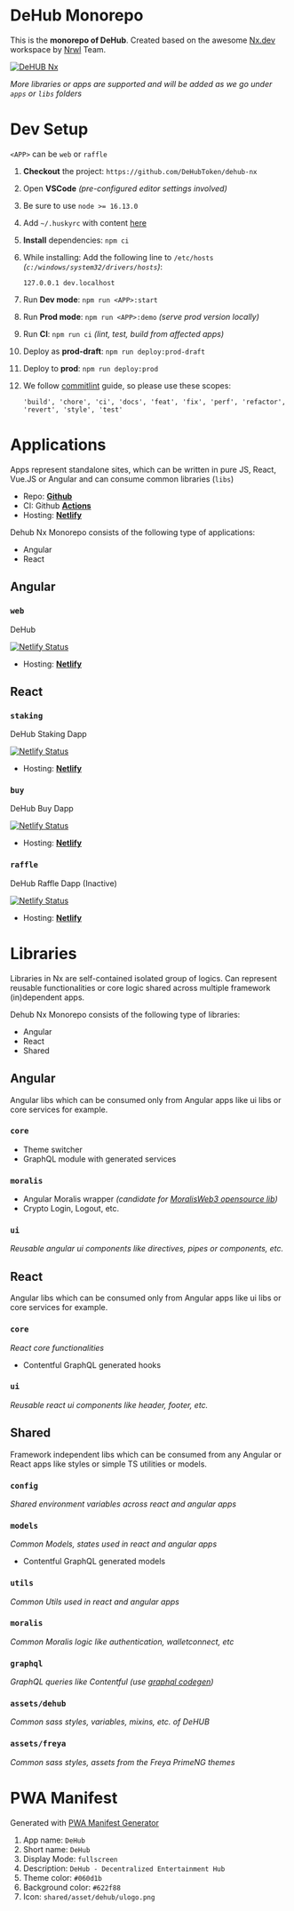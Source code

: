 # DeHub Monorepo

This is the **monorepo of DeHub**. Created based on the awesome [Nx.dev](https://nx.dev) workspace by [Nrwl](https://nrwl.io/) Team.

[![DeHUB Nx](https://github.com/DeHubToken/dehub-nx/actions/workflows/dehub-nx.yml/badge.svg)](https://github.com/DeHubToken/dehub-nx/actions/workflows/dehub-nx.yml)

_More libraries or apps are supported and will be added as we go under `apps` or `libs` folders_

# Dev Setup

`<APP>` can be `web` or `raffle`

1. **Checkout** the project: `https://github.com/DeHubToken/dehub-nx`
1. Open **VSCode** _(pre-configured editor settings involved)_
1. Be sure to use `node >= 16.13.0`
1. Add `~/.huskyrc` with content [here](https://typicode.github.io/husky/#/?id=command-not-found)
1. **Install** dependencies: `npm ci`
1. While installing:
   Add the following line to `/etc/hosts` _(`c:/windows/system32/drivers/hosts`)_:
   ```
   127.0.0.1 dev.localhost
   ```
1. Run **Dev mode**: `npm run <APP>:start`
1. Run **Prod mode**: `npm run <APP>:demo` _(serve prod version locally)_
1. Run **CI**: `npm run ci` _(lint, test, build from affected apps)_
1. Deploy as **prod-draft**: `npm run deploy:prod-draft`
1. Deploy to **prod**: `npm run deploy:prod`
1. We follow [commitlint](https://github.com/merkle-open/frontend-defaults/blob/master/repo/commitlint-conventional-changelog/index.js) guide, so please use these scopes:

   `'build', 'chore', 'ci', 'docs', 'feat', 'fix', 'perf', 'refactor', 'revert', 'style', 'test'`

# Applications

Apps represent standalone sites, which can be written in pure JS, React, Vue.JS or Angular and can consume common libraries (`libs`)

- Repo: **[Github](https://github.com/DeHubToken/dehub-nx)**
- CI: Github **[Actions](https://github.com/DeHubToken/dehub-nx/actions)**
- Hosting: **[Netlify](https://dehub.net/)**

Dehub Nx Monorepo consists of the following type of applications:

- Angular
- React

## Angular

### `web`

DeHub

[![Netlify Status](https://api.netlify.com/api/v1/badges/a5e07eeb-b383-41df-9bc1-c9dcb4fd93b6/deploy-status)](https://app.netlify.com/sites/web-dehub/deploys)

- Hosting: **[Netlify](https://web-dehub.netlify.app/)**

## React

### `staking`

DeHub Staking Dapp

[![Netlify Status](https://api.netlify.com/api/v1/badges/09877a39-cdbf-4a0e-a63c-dcee6e4f3fb3/deploy-status)](https://app.netlify.com/sites/staking-dehub/deploys)

- Hosting: **[Netlify](https://staking-dehub.netlify.app)**

### `buy`

DeHub Buy Dapp

[![Netlify Status](https://api.netlify.com/api/v1/badges/11bd4ce0-3bf2-4642-8879-f541c6fed3fe/deploy-status)](https://app.netlify.com/sites/buy-dehub/deploys)

- Hosting: **[Netlify](https://buy-dehub.netlify.app)**

### `raffle`

DeHub Raffle Dapp (Inactive)

[![Netlify Status](https://api.netlify.com/api/v1/badges/d1b6b0af-8fcd-4efa-a0ec-818a84cd9283/deploy-status)](https://app.netlify.com/sites/inactive-raffle-dehub/deploys)

- Hosting: **[Netlify](https://inactive-raffle-dehub.netlify.app)**

# Libraries

Libraries in Nx are self-contained isolated group of logics. Can represent reusable functionalities or core logic shared across multiple framework (in)dependent apps.

Dehub Nx Monorepo consists of the following type of libraries:

- Angular
- React
- Shared

## Angular

Angular libs which can be consumed only from Angular apps like ui libs or core services for example.

### `core`

- Theme switcher
- GraphQL module with generated services

### `moralis`

- Angular Moralis wrapper _(candidate for [MoralisWeb3 opensource lib](https://github.com/MoralisWeb3/angular-moralis))_
- Crypto Login, Logout, etc.

### `ui`

_Reusable angular ui components like directives, pipes or components, etc._

## React

Angular libs which can be consumed only from Angular apps like ui libs or core services for example.

### `core`

_React core functionalities_

- Contentful GraphQL generated hooks

### `ui`

_Reusable react ui components like header, footer, etc._

## Shared

Framework independent libs which can be consumed from any Angular or React apps like styles or simple TS utilities or models.

### `config`

_Shared environment variables across react and angular apps_

### `models`

_Common Models, states used in react and angular apps_

- Contentful GraphQL generated models

### `utils`

_Common Utils used in react and angular apps_

### `moralis`

_Common Moralis logic like authentication, walletconnect, etc_

### `graphql`

_GraphQL queries like Contentful (use [graphql codegen](https://www.graphql-code-generator.com/))_

### `assets/dehub`

_Common sass styles, variables, mixins, etc. of DeHUB_

### `assets/freya`

_Common sass styles, assets from the Freya PrimeNG themes_

# PWA Manifest

Generated with [PWA Manifest Generator](https://www.simicart.com/manifest-generator.html/)

1. App name: `DeHub`
1. Short name: `DeHub`
1. Display Mode: `fullscreen`
1. Description: `DeHub - Decentralized Entertainment Hub`
1. Theme color: `#060d1b`
1. Background color: `#622f88`
1. Icon: `shared/asset/dehub/ulogo.png`
